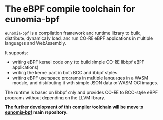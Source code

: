# The eBPF compile toolchain for eunomia-bpf

`eunomia-bpf` is a compilation framework and runtime library to build, distribute, dynamically load, and run CO-RE eBPF applications in multiple languages and WebAssembly.

It supports: 

- writing eBPF kernel code only (to build simple CO-RE libbpf eBPF applications)
- writing the kernel part in both BCC and libbpf styles
- writing eBPF userspace programs in multiple languages in a WASM module, and distributing it with simple JSON data or WASM OCI images. 

The runtime is based on libbpf only and provides CO-RE to BCC-style eBPF programs without depending on the LLVM library.

**The further development of this compiler toolchain will be move to [eunomia-bpf](https://github.com/eunomia-bpf/eunomia-bpf) main repository.**
